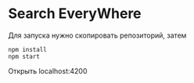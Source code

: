 # Search EveryWhere

Для запуска нужно скопировать репозиторий, затем 

```
npm install 
npm start
```
Открыть localhost:4200



